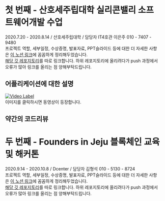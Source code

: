 # 첫 번째 - 산호세주립대학 실리콘밸리 소프트웨어개발 수업
2020.7.20 - 2020.8.14 / 산호세주립대학 / 담당자 IT4호관 이은주 010 - 7407 - 9480 \
프로젝트 역할, 세부일정, 수상증명, 발표자료, PPT슬라이드 등에 대한 더 자세한 사항은 [이 노션 링크](https://www.notion.so/kangtaeha/SJSU-Silicon-Valley-SW-Project-a68a7515cb4c4f349c793f87e15657d0)에 꼼꼼하게 정리해두었습니다. \
[해당 깃 레포지토리](https://github.com/moonmola/MBTIclub)를 따로 링크합니다. 하위 레포지토리에 올리려다가 push 과정에서 오류가 많아 링크를 올리는 점 양해부탁드립니다.

## 어플리케이션에 대한 설명
[![Video Label](http://img.youtube.com/vi/uLR1RNqJ1Mw/0.jpg)](https://youtu.be/AZLe6kdm4Lo)\
이미지를 클릭하시면 동영상이 등장합니다.

## 약간의 코드리뷰


# 두 번째 - Founders in Jeju 블록체인 교육 및 해커톤
2020.9.14 - 2020.10.8 / Dcenter / 담당자 김형석 010 - 5130 - 8724 \
프로젝트 역할, 세부일정, 수상증명, 발표자료, PPT슬라이드 등에 대한 더 자세한 사항은 [이 노션 링크](https://www.notion.so/kangtaeha/FOUNDERS-IN-JEJU-c325b24ba90a472b85ee14a31d18e53c)에 꼼꼼하게 정리해두었습니다. \
[해당 깃 레포지토리](https://github.com/FOUNDERS-in-JEJU)를 따로 링크합니다. 하위 레포지토리에 올리려다가 push 과정에서 오류가 많아 링크를 올리는 점 양해부탁드립니다.
